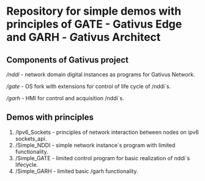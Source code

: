 # Repository for simple demos with principles of GATE - **Gat**ivus **E**dge and GARH - *G*ativus **Arch**itect

## Components of Gativus project

*/nddi* - network domain digital instances as programs for Gativus Network.

*/gate* -  OS fork with extensions for control of life cycle of /nddi`s.

*/garh* - HMI for control and acquisition /nddi`s. 

## Demos with principles

1. /Ipv6_Sockets - principles of network interaction between nodes on ipv6 sockets_api.
2. /Simple_NDDI - simple network instance`s program with limited functionality.
3. /Simple_GATE - limited control program for basic realization of nddi`s lifecycle.
4. /Simple_GARH - limited basic /garh functionality.  
